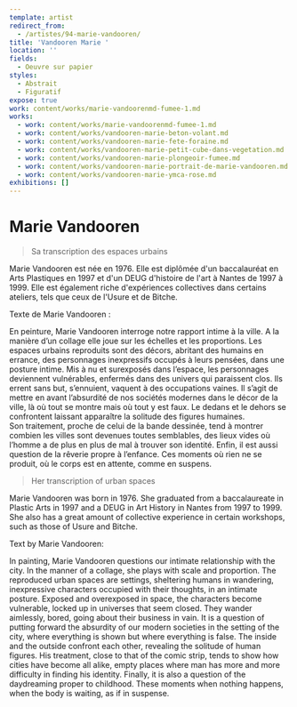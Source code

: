 ```yaml
---
template: artist
redirect_from:
  - /artistes/94-marie-vandooren/
title: 'Vandooren Marie '
location: ''
fields:
  - Oeuvre sur papier
styles:
  - Abstrait
  - Figuratif
expose: true
work: content/works/marie-vandoorenmd-fumee-1.md
works:
  - work: content/works/marie-vandoorenmd-fumee-1.md
  - work: content/works/vandooren-marie-beton-volant.md
  - work: content/works/vandooren-marie-fete-foraine.md
  - work: content/works/vandooren-marie-petit-cube-dans-vegetation.md
  - work: content/works/vandooren-marie-plongeoir-fumee.md
  - work: content/works/vandooren-marie-portrait-de-marie-vandooren.md
  - work: content/works/vandooren-marie-ymca-rose.md
exhibitions: []
---
```


# Marie Vandooren

> Sa transcription des espaces urbains

Marie Vandooren est née en 1976. Elle est diplômée d'un baccalauréat en Arts Plastiques en 1997 et d'un DEUG d'histoire de l'art à Nantes de 1997 à 1999. Elle est également riche d'expériences collectives dans certains ateliers, tels que ceux de l'Usure et de Bitche.

Texte de Marie Vandooren :

En peinture,  Marie Vandooren interroge notre rapport intime à la ville. A la manière d’un collage elle joue sur les échelles et les proportions. Les espaces urbains reproduits sont des décors, abritant des humains en errance, des personnages inexpressifs occupés à leurs pensées, dans une posture intime. Mis à nu et surexposés dans l’espace, les personnages deviennent vulnérables, enfermés dans des univers qui paraissent clos. Ils errent sans but, s’ennuient, vaquent à des occupations vaines.  Il s’agit de mettre en avant l’absurdité de nos sociétés modernes dans le décor de la ville, là où tout se montre mais où tout y est faux. Le dedans et le dehors se confrontent laissant apparaître la solitude des figures humaines.\
Son traitement, proche de celui de la bande dessinée, tend à montrer combien les villes sont devenues toutes semblables, des lieux vides où l’homme a de plus en plus de mal à trouver son identité. Enfin, il est aussi question de la rêverie propre à l’enfance. Ces moments où rien ne se produit, où le corps est en attente, comme en suspens.

> Her transcription of urban spaces

Marie Vandooren was born in 1976. She graduated from a baccalaureate in Plastic Arts in 1997 and a DEUG in Art History in Nantes from 1997 to 1999. She also has a great amount of collective experience in certain workshops, such as those of Usure and Bitche.

Text by Marie Vandooren:

In painting, Marie Vandooren questions our intimate relationship with the city. In the manner of a collage, she plays with scale and proportion. The reproduced urban spaces are settings, sheltering humans in wandering, inexpressive characters occupied with their thoughts, in an intimate posture. Exposed and overexposed in space, the characters become vulnerable, locked up in universes that seem closed. They wander aimlessly, bored, going about their business in vain.  It is a question of putting forward the absurdity of our modern societies in the setting of the city, where everything is shown but where everything is false. The inside and the outside confront each other, revealing the solitude of human figures. His treatment, close to that of the comic strip, tends to show how cities have become all alike, empty places where man has more and more difficulty in finding his identity. Finally, it is also a question of the daydreaming proper to childhood. These moments when nothing happens, when the body is waiting, as if in suspense.
